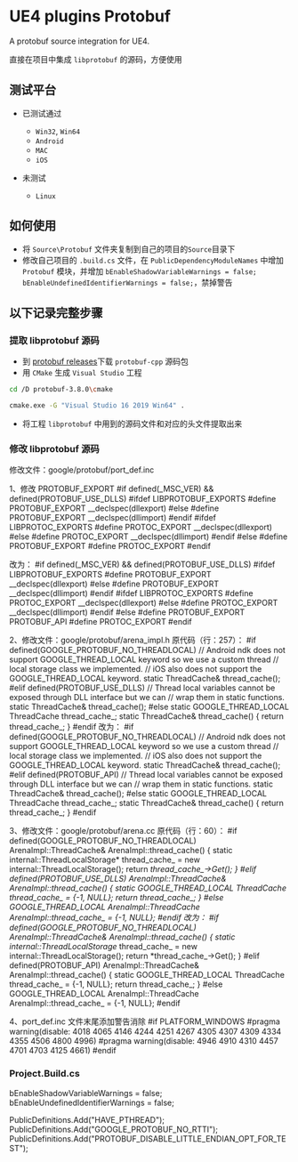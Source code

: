# UE4 plugins Protobuf

A protobuf source integration for UE4.

直接在项目中集成 `libprotobuf` 的源码，方便使用

## 测试平台 ##

* 已测试通过
	* `Win32`, `Win64`
	* `Android`
	* `MAC`
	* `iOS`

* 未测试
	* `Linux`

## 如何使用 ##

* 将 `Source\Protobuf` 文件夹复制到自己的项目的`Source`目录下
* 修改自己项目的 `.build.cs` 文件，在 `PublicDependencyModuleNames` 中增加 `Protobuf` 模块，并增加 `bEnableShadowVariableWarnings = false; bEnableUndefinedIdentifierWarnings = false;`，禁掉警告

## 以下记录完整步骤 ##

### 提取 libprotobuf 源码 ###

* 到 [protobuf releases](https://github.com/google/protobuf/releases)下载 `protobuf-cpp` 源码包
* 用 `CMake` 生成 `Visual Studio` 工程

``` bash
cd /D protobuf-3.8.0\cmake

cmake.exe -G "Visual Studio 16 2019 Win64" .
```

* 将工程 `libprotobuf` 中用到的源码文件和对应的头文件提取出来

### 修改 libprotobuf 源码 ###

修改文件：google/protobuf/port_def.inc

1、修改 PROTOBUF_EXPORT
#if defined(_MSC_VER) && defined(PROTOBUF_USE_DLLS)
#ifdef LIBPROTOBUF_EXPORTS
#define PROTOBUF_EXPORT __declspec(dllexport)
#else
#define PROTOBUF_EXPORT __declspec(dllimport)
#endif
#ifdef LIBPROTOC_EXPORTS
#define PROTOC_EXPORT __declspec(dllexport)
#else
#define PROTOC_EXPORT __declspec(dllimport)
#endif
#else
#define PROTOBUF_EXPORT
#define PROTOC_EXPORT
#endif

改为：
#if defined(_MSC_VER) && defined(PROTOBUF_USE_DLLS)
#ifdef LIBPROTOBUF_EXPORTS
#define PROTOBUF_EXPORT __declspec(dllexport)
#else
#define PROTOBUF_EXPORT __declspec(dllimport)
#endif
#ifdef LIBPROTOC_EXPORTS
#define PROTOC_EXPORT __declspec(dllexport)
#else
#define PROTOC_EXPORT __declspec(dllimport)
#endif
#else
#define PROTOBUF_EXPORT PROTOBUF_API
#define PROTOC_EXPORT
#endif

2、修改文件：google/protobuf/arena_impl.h
原代码（行：257）：
#if defined(GOOGLE_PROTOBUF_NO_THREADLOCAL)
  // Android ndk does not support GOOGLE_THREAD_LOCAL keyword so we use a custom thread
  // local storage class we implemented.
  // iOS also does not support the GOOGLE_THREAD_LOCAL keyword.
  static ThreadCache& thread_cache();
#elif defined(PROTOBUF_USE_DLLS)
  // Thread local variables cannot be exposed through DLL interface but we can
  // wrap them in static functions.
  static ThreadCache& thread_cache();
#else
  static GOOGLE_THREAD_LOCAL ThreadCache thread_cache_;
  static ThreadCache& thread_cache() { return thread_cache_; }
#endif
改为：
#if defined(GOOGLE_PROTOBUF_NO_THREADLOCAL)
  // Android ndk does not support GOOGLE_THREAD_LOCAL keyword so we use a custom thread
  // local storage class we implemented.
  // iOS also does not support the GOOGLE_THREAD_LOCAL keyword.
  static ThreadCache& thread_cache();
#elif defined(PROTOBUF_API)
  // Thread local variables cannot be exposed through DLL interface but we can
  // wrap them in static functions.
  static ThreadCache& thread_cache();
#else
  static GOOGLE_THREAD_LOCAL ThreadCache thread_cache_;
  static ThreadCache& thread_cache() { return thread_cache_; }
#endif

3、修改文件：google/protobuf/arena.cc
原代码（行：60）：
#if defined(GOOGLE_PROTOBUF_NO_THREADLOCAL)
ArenaImpl::ThreadCache& ArenaImpl::thread_cache() {
  static internal::ThreadLocalStorage<ThreadCache>* thread_cache_ =
      new internal::ThreadLocalStorage<ThreadCache>();
  return *thread_cache_->Get();
}
#elif defined(PROTOBUF_USE_DLLS)
ArenaImpl::ThreadCache& ArenaImpl::thread_cache() {
  static GOOGLE_THREAD_LOCAL ThreadCache thread_cache_ = {-1, NULL};
  return thread_cache_;
}
#else
GOOGLE_THREAD_LOCAL ArenaImpl::ThreadCache ArenaImpl::thread_cache_ = {-1, NULL};
#endif
改为：
#if defined(GOOGLE_PROTOBUF_NO_THREADLOCAL)
ArenaImpl::ThreadCache& ArenaImpl::thread_cache() {
  static internal::ThreadLocalStorage<ThreadCache>* thread_cache_ =
      new internal::ThreadLocalStorage<ThreadCache>();
  return *thread_cache_->Get();
}
#elif defined(PROTOBUF_API)
ArenaImpl::ThreadCache& ArenaImpl::thread_cache() {
  static GOOGLE_THREAD_LOCAL ThreadCache thread_cache_ = {-1, NULL};
  return thread_cache_;
}
#else
GOOGLE_THREAD_LOCAL ArenaImpl::ThreadCache ArenaImpl::thread_cache_ = {-1, NULL};
#endif

4、port_def.inc 文件末尾添加警告消除
#if PLATFORM_WINDOWS
#pragma warning(disable: 4018 4065 4146 4244 4251 4267 4305 4307 4309 4334 4355 4506 4800 4996)
#pragma warning(disable: 4946 4910 4310 4457 4701 4703 4125 4661)
#endif


### Project.Build.cs ###

bEnableShadowVariableWarnings = false;
bEnableUndefinedIdentifierWarnings = false;

PublicDefinitions.Add("HAVE_PTHREAD");
PublicDefinitions.Add("GOOGLE_PROTOBUF_NO_RTTI");
PublicDefinitions.Add("PROTOBUF_DISABLE_LITTLE_ENDIAN_OPT_FOR_TEST");